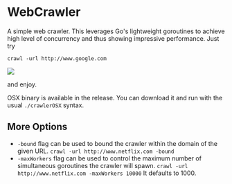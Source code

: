 # WebCrawler

A simple web crawler. This leverages Go's lightweight goroutines to achieve high level of concurrency and thus showing impressive performance. Just try

`crawl -url http://www.google.com`

![](demo.gif)

and enjoy.

OSX binary is available in the release. You can download it and run with the usual `./crawlerOSX` syntax.

## More Options

- `-bound` flag can be used to bound the crawler within the domain of the given URL.
`crawl -url http://www.netflix.com -bound`
- `-maxWorkers` flag can be used to control the maximum number of simultaneous goroutines the crawler will spawn.
`crawl -url http://www.netflix.com -maxWorkers 10000`
It defaults to 1000.
